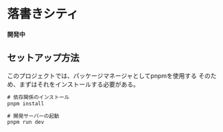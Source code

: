 # 落書きシティ
**開発中**

## セットアップ方法
このプロジェクトでは、パッケージマネージャとしてpnpmを使用する
そのため、まずはそれをインストールする必要がある。

```txt
# 依存関係のインストール
pnpm install

# 開発サーバーの起動
pnpm run dev
```

